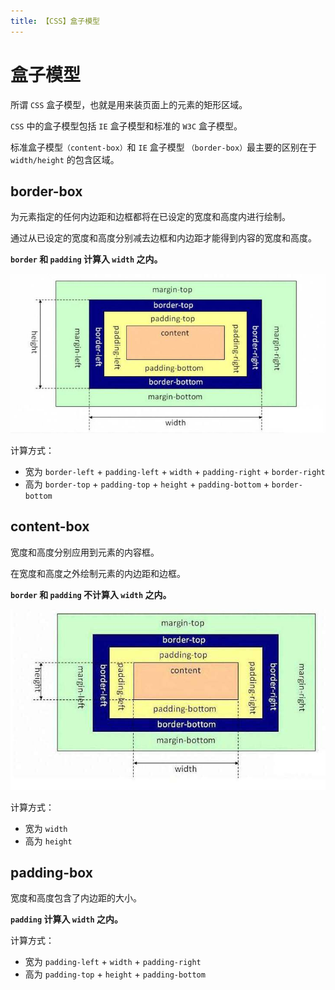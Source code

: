 ```yaml
---
title: 【CSS】盒子模型
---
```


# 盒子模型

所谓 `CSS` 盒子模型，也就是用来装页面上的元素的矩形区域。

`CSS` 中的盒子模型包括 `IE` 盒子模型和标准的 `W3C` 盒子模型。

标准盒子模型`（content-box）`和 `IE` 盒子模型 `（border-box）`最主要的区别在于 `width/height` 的包含区域。

## border-box

为元素指定的任何内边距和边框都将在已设定的宽度和高度内进行绘制。

通过从已设定的宽度和高度分别减去边框和内边距才能得到内容的宽度和高度。

**`border` 和 `padding` 计算入 `width` 之内。**

![标准盒子模型图](./images/border-box.jpg)

计算方式：

-   宽为 `border-left` + `padding-left` + `width` + `padding-right` + `border-right`
-   高为 `border-top` + `padding-top` + `height` + `padding-bottom` + `border-bottom`

## content-box

宽度和高度分别应用到元素的内容框。

在宽度和高度之外绘制元素的内边距和边框。

**`border` 和 `padding` 不计算入 `width` 之内。**

![标准盒子模型图](./images/content-box.jpg)

计算方式：

-   宽为 `width`
-   高为 `height`

## padding-box

宽度和高度包含了内边距的大小。

**`padding` 计算入 `width` 之内。**

计算方式：

-   宽为 `padding-left` + `width` + `padding-right`
-   高为 `padding-top` + `height` + `padding-bottom`
